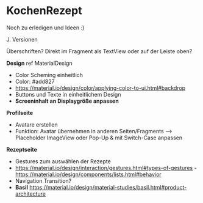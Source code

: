 # KochenRezept

Noch zu erledigen und Ideen :)

J. Versionen

Überschriften? Direkt im Fragment als TextView oder auf der Leiste oben?

**Design** ref MaterialDesign
- Color Scheming einheitlich
- Color: #add827
- https://material.io/design/color/applying-color-to-ui.html#backdrop
- Buttons und Texte in einheitlichem Design
- **Screeninhalt an Displaygröße anpassen**

**Profilseite**
- Avatare erstellen
- Funktion: Avatar übernehmen in anderen Seiten/Fragments --> Placeholder ImageView oder Pop-Up & mit Switch-Case anpassen

**Rezeptseite**
- Gestures zum auswählen der Rezepte
- https://material.io/design/interaction/gestures.html#types-of-gestures
 -https://material.io/design/components/lists.html#behavior
- Navigation Transition?
- **Basil** https://material.io/design/material-studies/basil.html#product-architecture
